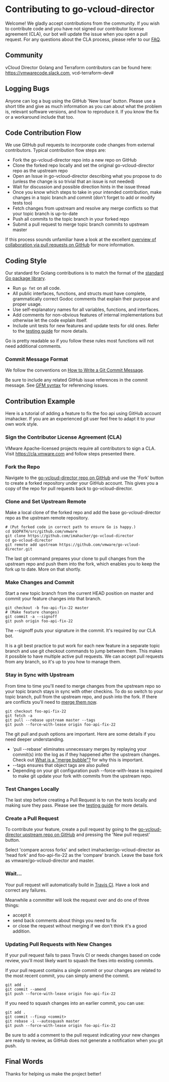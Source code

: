 # Contributing to go-vcloud-director

Welcome! We gladly accept contributions from the community. If you wish
to contribute code and you have not signed our contributor license
agreement (CLA), our bot will update the issue when you open a pull
request. For any questions about the CLA process, please refer to our
[FAQ](https://cla.vmware.com/faq).

## Community

vCloud Director Golang and Terraform contributors can be found here: 
https://vmwarecode.slack.com, vcd-terraform-dev#

## Logging Bugs

Anyone can log a bug using the GitHub 'New Issue' button.  Please use
a short title and give as much information as you can about what the
problem is, relevant software versions, and how to reproduce it.  If you
know the fix or a workaround include that too.

## Code Contribution Flow

We use GitHub pull requests to incorporate code changes from external
contributors.  Typical contribution flow steps are:

- Fork the go-vcloud-director repo into a new repo on GitHub
- Clone the forked repo locally and set the original go-vcloud-director repo as the upstream repo
- Open an Issue in go-vcloud-director describing what you propose to do (unless the change is so trivial that an issue is not needed)
- Wait for discussion and possible direction hints in the issue thread
- Once you know  which steps to take in your intended contribution, make changes in a topic branch and commit (don't forget to add or modify tests too)
- Fetch changes from upstream and resolve any merge conflicts so that your topic branch is up-to-date
- Push all commits to the topic branch in your forked repo
- Submit a pull request to merge topic branch commits to upstream master

If this process sounds unfamiliar have a look at the
excellent [overview of collaboration via pull requests on
GitHub](https://help.github.com/categories/collaborating-with-issues-and-pull-requests) for more information. 

## Coding Style

Our standard for Golang contributions is to match the format of the [standard
Go package library](https://golang.org/pkg).  

- Run `go fmt` on all code.
- All public interfaces, functions, and structs must have complete, grammatically correct Godoc comments that explain their purpose and proper usage.
- Use self-explanatory names for all variables, functions, and interfaces.
- Add comments for non-obvious features of internal implementations but otherwise let the code explain itself.
- Include unit tests for new features and update tests for old ones. Refer to the [testing guide](TESTING.md) for more details.

Go is pretty readable so if you follow these rules most functions
will not need additional comments.

### Commit Message Format

We follow the conventions on [How to Write a Git Commit Message](http://chris.beams.io/posts/git-commit/).

Be sure to include any related GitHub
issue references in the commit message.  See [GFM
syntax](https://guides.github.com/features/mastering-markdown/#GitHub-flavored-markdown)
for referencing issues.

## Contribution Example

Here is a tutorial of adding a feature to fix the foo api using
GitHub account imahacker.  If you are an experienced git user feel free
to adapt it to your own work style.

### Sign the Contributor License Agreement (CLA)

VMware Apache-licensed projects require all contributors to sign a CLA. 
Visit https://cla.vmware.com and follow steps presented there. 

### Fork the Repo

Navigate to the [go-vcloud-director repo on
GitHub](https://github.com/vmware/go-vcloud-director) and use the 'Fork' button to
create a forked repository under your GitHub account.  This gives you a copy 
of the repo for pull requests back to go-vcloud-director. 

### Clone and Set Upstream Remote

Make a local clone of the forked repo and add the base go-vcloud-director
repo as the upstream remote repository.

``` shell
# (Put forked code in correct path to ensure Go is happy.)
cd $GOPATH/src/github.com/vmware
git clone https://github.com/imahacker/go-vcloud-director
cd go-vcloud-director
git remote add upstream https://github.com/vmware/go-vcloud-director.git
```

The last git command prepares your clone to pull changes from the
upstream repo and push them into the fork, which enables you to keep
the fork up to date. More on that shortly.

### Make Changes and Commit

Start a new topic branch from the current HEAD position on master and
commit your feature changes into that branch.  

``` shell
git checkout -b foo-api-fix-22 master
# (Make feature changes)
git commit -a --signoff
git push origin foo-api-fix-22
```

The --signoff puts your signature in the commit.  It's required by our CLA
bot. 

It is a git best practice to put work for each new feature in a separate
topic branch and use git checkout commands to jump between them.  This
makes it possible to have multiple active pull requests.  We can accept
pull requests from any branch, so it's up to you how to manage them.

### Stay in Sync with Upstream

From time to time you'll need to merge changes from the upstream
repo so your topic branch stays in sync with other checkins.  To
do so switch to your topic branch, pull from the upstream repo, and
push into the fork.  If there are conflicts you'll need to [merge
them now](https://stackoverflow.com/questions/161813/how-to-resolve-merge-conflicts-in-git).

``` shell
git checkout foo-api-fix-22
git fetch -a
git pull --rebase upstream master --tags
git push --force-with-lease origin foo-api-fix-22
```

The git pull and push options are important.  Here are some details if you 
need deeper understanding. 

- 'pull --rebase' eliminates unnecessary merges
by replaying your commit(s) into the log as if they happened
after the upstream changes.  Check out [What is a "merge
bubble"?](https://stackoverflow.com/questions/26239379/what-is-a-merge-bubble)
for why this is important.  
- --tags ensures that object tags are also pulled
- Depending on your git configuration push --force-with-lease is required to make git update your fork with commits from the upstream repo.


### Test Changes Locally

The last step before creating a Pull Request is to run the tests locally and
making sure they pass. Please see the [testing guide](TESTING.md) for more
details.

### Create a Pull Request

To contribute your feature, create a pull request by going to the [go-vcloud-director upstream repo on GitHub](https://github.com/vmware/go-vcloud-director) and pressing the 'New pull request' button. 

Select 'compare across forks' and select imahacker/go-vcloud-director as 'head fork'
and foo-api-fix-22 as the 'compare' branch.  Leave the base fork as 
vmware/go-vcloud-director and master. 

### Wait...

Your pull request will automatically build in [Travis
CI](https://travis-ci.org/vmware/go-vcloud-director/).  Have a look and correct
any failures.

Meanwhile a committer will look the request over and do one of three things: 

- accept it
- send back comments about things you need to fix
- or close the request without merging if we don't think it's a good addition.

### Updating Pull Requests with New Changes

If your pull request fails to pass Travis CI or needs changes based on
code review, you'll most likely want to squash the fixes into existing
commits.

If your pull request contains a single commit or your changes are related
to the most recent commit, you can simply amend the commit.

``` shell
git add .
git commit --amend
git push --force-with-lease origin foo-api-fix-22
```

If you need to squash changes into an earlier commit, you can use:

``` shell
git add .
git commit --fixup <commit>
git rebase -i --autosquash master
git push --force-with-lease origin foo-api-fix-22
```

Be sure to add a comment to the pull request indicating your new changes
are ready to review, as GitHub does not generate a notification when
you git push.

## Final Words

Thanks for helping us make the project better!
